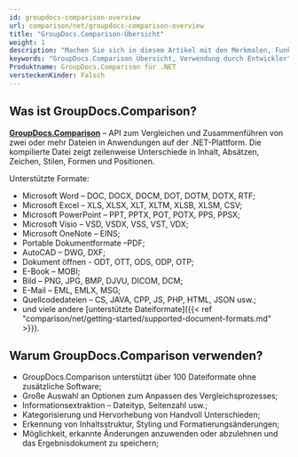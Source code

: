 ```yaml
---
id: groupdocs-comparison-overview
url: comparison/net/groupdocs-comparison-overview
title: "GroupDocs.Comparison-Übersicht"
weight: 1
description: "Machen Sie sich in diesem Artikel mit den Merkmalen, Funktionen, unterstützten Dateiformaten und der Verwendung von GroupDocs.Comparison für .NET durch Entwickler vertraut – API, um zwei oder mehr Dateien zu vergleichen und den Unterschied zwischen ihnen zu ermitteln."
keywords: "GroupDocs.Comparison Übersicht, Verwendung durch Entwickler"
Produktname: GroupDocs.Comparison für .NET
versteckenKinder: Falsch
---
```

## Was ist GroupDocs.Comparison?

**[GroupDocs.Comparison](https://products.groupdocs.com/comparison/net)** – API zum Vergleichen und Zusammenführen von zwei oder mehr Dateien in Anwendungen auf der .NET-Plattform. Die kompilierte Datei zeigt zeilenweise Unterschiede in Inhalt, Absätzen, Zeichen, Stilen, Formen und Positionen.

Unterstützte Formate:

* Microsoft Word – DOC, DOCX, DOCM, DOT, DOTM, DOTX, RTF;
* Microsoft Excel – XLS, XLSX, XLT, XLTM, XLSB, XLSM, CSV;
* Microsoft PowerPoint – PPT, PPTX, POT, POTX, PPS, PPSX;
* Microsoft Visio – VSD, VSDX, VSS, VST, VDX;
* Microsoft OneNote – EINS;
* Portable Dokumentformate –PDF;
* AutoCAD – DWG, DXF;
* Dokument öffnen - ODT, OTT, ODS, ODP, OTP;
* E-Book – MOBI;
* Bild – PNG, JPG, BMP, DJVU, DICOM, DCM;
* E-Mail – EML, EMLX, MSG;
* Quellcodedateien – CS, JAVA, CPP, JS, PHP, HTML, JSON usw.;
* und viele andere [unterstützte Dateiformate]({{< ref "comparison/net/getting-started/supported-document-formats.md" >}}).
    


## Warum GroupDocs.Comparison verwenden?

* GroupDocs.Comparison unterstützt über 100 Dateiformate ohne zusätzliche Software;
* Große Auswahl an Optionen zum Anpassen des Vergleichsprozesses;
* Informationsextraktion – Dateityp, Seitenzahl usw.;
* Kategorisierung und Hervorhebung von Handvoll Unterschieden;
* Erkennung von Inhaltsstruktur, Styling und Formatierungsänderungen;
* Möglichkeit, erkannte Änderungen anzuwenden oder abzulehnen und das Ergebnisdokument zu speichern;

